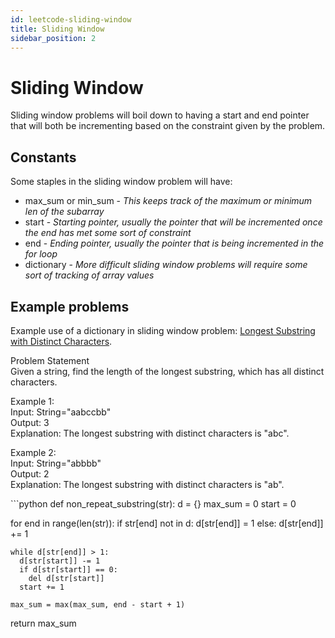 ```yaml
---
id: leetcode-sliding-window
title: Sliding Window
sidebar_position: 2
---
```


# Sliding Window

Sliding window problems will boil down to having a start and end pointer that will both be incrementing based on the constraint given by the problem.

## Constants

Some staples in the sliding window problem will have:

- max_sum or min_sum - *This keeps track of the maximum or minimum len of the subarray*
- start - *Starting pointer, usually the pointer that will be incremented once the end has met some sort of constraint*
- end - *Ending pointer, usually the pointer that is being incremented in the for loop*
- dictionary - *More difficult sliding window problems will require some sort of tracking of array values*

## Example problems

Example use of a dictionary in sliding window problem: [Longest Substring with Distinct Characters](https://www.educative.io/courses/grokking-the-coding-interview/YMzBx1gE5EO).

<p>Problem Statement<br>
Given a string, find the length of the longest substring, which has all distinct characters.</p>

<p>Example 1:<br>
Input: String="aabccbb"<br>
Output: 3<br>
Explanation: The longest substring with distinct characters is "abc".</p>

<p>Example 2:<br>
Input: String="abbbb"<br>
Output: 2<br>
Explanation: The longest substring with distinct characters is "ab".</p>
```python
def non_repeat_substring(str):
  d = {}
  max_sum = 0
  start = 0

  for end in range(len(str)):
    if str[end] not in d:
      d[str[end]] = 1
    else:
      d[str[end]] += 1
      
    while d[str[end]] > 1:
      d[str[start]] -= 1
      if d[str[start]] == 0:
        del d[str[start]]
      start += 1

    max_sum = max(max_sum, end - start + 1)

  return max_sum
```